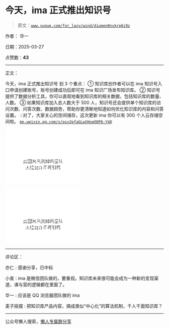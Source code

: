 # 今天，ima 正式推出知识号

> 原文：[`www.yuque.com/for_lazy/wind/diumen0nvkrp6i9z`](https://www.yuque.com/for_lazy/wind/diumen0nvkrp6i9z)

作者： 华一

日期：2025-03-27

点赞数：**43**

* * *

正文：

今天，ima 正式推出知识号 划 3 个重点： ① 知识库创作者可以在 ima 知识号入口申请创建账号，账号创建成功后即可在 ima 知识广场发布知识库。 ②
知识号提供了数据分析工具，你可以直观地看到知识库的相关数据，包括知识库的数量、人数。 ③
如果知识库加入总人数大于 500 人，知识号还会提供单个知识库的访问次数、问答次数、数据趋势，帮助你更清晰地知道如何优化知识库的内容和问答设置。 💡对了，大家关心的空间储存，这次更新 ima 你可以有 30G 个人云存储空间啦。 [`mp.weixin.qq.com/s/osv2pfaGLwtHoqOOP6-Y4Q`](https://mp.weixin.qq.com/s/osv2pfaGLwtHoqOOP6-Y4Q)

![](img/941a65b5abe9a7aaf493cbcb253f2309.png "None")

![](img/cdbfafe9a4f7e351e6b7385cbbd342be.png "None")

* * *

评论区：

亦仁 : 感谢分享，已中标

小查 : ima 是微信团队做的，要重视。知识库未来很可能会成为一种新的变现渠道，课与营的逻辑都在里面了。

华一 : 应该是 QQ 浏览器团队做的 ima

麦子摇摆 : 把知识库产品内容，搞成类似“中心化”的算法机制，千人千面知识库？

* * *

公众号懒人搜索，[懒人专属群分享](https://lazybook.fun/#/blog/group)